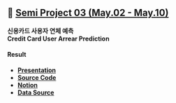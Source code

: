 ## 🦆 [Semi Project 03 (May.02 - May.10)](https://github.com/SeungukJeong/LIKELION_Semi_Project_03)    
**신용카드 사용자 연체 예측**  
**Credit Card User Arrear Prediction**  

#### Result
- [**Presentation**](https://github.com/SeungukJeong/LIKELION_Semi_Project_03/blob/main/Semi_Proj_03_presentation.pdf)
- [**Source Code**](https://github.com/SeungukJeong/LIKELION_Semi_Project_03/tree/main/notebooks)  
- [**Notion**](https://seunguk0214.notion.site/Semi-03-662e05b2939040bf917225b058f6322c)
- [**Data Source**](https://www.dacon.io/competitions/official/235713/overview/description)
